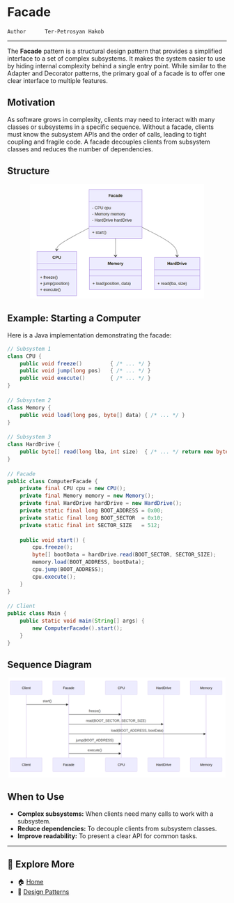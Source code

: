 # Facade

```info
Author      Ter-Petrosyan Hakob
```

---

The **Facade** pattern is a structural design pattern that provides a simplified interface to a set of complex subsystems. 
It makes the system easier to use by hiding internal complexity behind a single entry point. While similar to the 
Adapter and Decorator patterns, the primary goal of a facade is to offer one clear interface to multiple features.

## Motivation

As software grows in complexity, clients may need to interact with many classes or subsystems in a specific sequence. 
Without a facade, clients must know the subsystem APIs and the order of calls, leading to tight coupling and fragile code. 
A facade decouples clients from subsystem classes and reduces the number of dependencies.


## Structure

<p align="center">
    <img src="./assets/img1.png" alt="img1" width="400"/>
</p>

## Example: Starting a Computer

Here is a Java implementation demonstrating the facade:

```java
// Subsystem 1
class CPU {
    public void freeze()         { /* ... */ }
    public void jump(long pos)   { /* ... */ }
    public void execute()        { /* ... */ }
}

// Subsystem 2
class Memory {
    public void load(long pos, byte[] data) { /* ... */ }
}

// Subsystem 3
class HardDrive {
    public byte[] read(long lba, int size)  { /* ... */ return new byte[size]; }
}

// Facade
public class ComputerFacade {
    private final CPU cpu = new CPU();
    private final Memory memory = new Memory();
    private final HardDrive hardDrive = new HardDrive();
    private static final long BOOT_ADDRESS = 0x00;
    private static final long BOOT_SECTOR  = 0x10;
    private static final int SECTOR_SIZE   = 512;

    public void start() {
        cpu.freeze();
        byte[] bootData = hardDrive.read(BOOT_SECTOR, SECTOR_SIZE);
        memory.load(BOOT_ADDRESS, bootData);
        cpu.jump(BOOT_ADDRESS);
        cpu.execute();
    }
}

// Client
public class Main {
    public static void main(String[] args) {
        new ComputerFacade().start();
    }
}
```

## Sequence Diagram

<p align="center">
    <img src="./assets/img2.png" alt="img2" width="500"/>
</p>

## When to Use

- **Complex subsystems:** When clients need many calls to work with a subsystem.
- **Reduce dependencies:** To decouple clients from subsystem classes.
- **Improve readability:** To present a clear API for common tasks.

---

## 📌 Explore More

- 🏠 [Home](./../../README.md)
- 🎨 [ Design Patterns](./../tutorials.md)